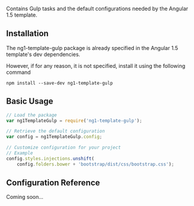 Contains Gulp tasks and the default configurations needed by the Angular 1.5 template.

## Installation
The ng1-template-gulp package is already specified in the Angular 1.5 template's dev dependencies.

However, if for any reason, it is not specified, install it using the following command

```shell
npm install --save-dev ng1-template-gulp
```

## Basic Usage
```js
// Load the package
var ng1TemplateGulp = require('ng1-template-gulp');

// Retrieve the default configuration
var config = ng1TemplateGulp.config;

// Customize configuration for your project
// Example
config.styles.injections.unshift(
    config.folders.bower + 'bootstrap/dist/css/bootstrap.css');
```

## Configuration Reference
Coming soon...
